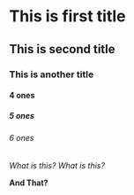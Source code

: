 # This is first title
## This is second title
### This is another title
#### 4 ones
##### 5 ones
###### 6 ones

*What is this?*
_What is this?_

**And That?**

